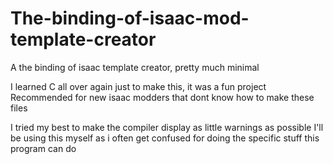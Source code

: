 # The-binding-of-isaac-mod-template-creator
A the binding of isaac template creator, pretty much minimal

I learned C all over again just to make this, it was a fun project
Recommended for new isaac modders that dont know how to make these files

I tried my best to make the compiler display as little warnings as possible
I'll be using this myself as i often get confused for doing the specific stuff this program can do
